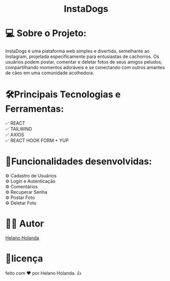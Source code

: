 <h1 align="center">InstaDogs</h1>

<div align="center">
 
</div>

<H1>💻 Sobre o Projeto: </H1>
<p>
 InstaDogs é uma plataforma web simples e divertida, semelhante ao Instagram, projetada especificamente para entusiastas de cachorros. Os usuários podem postar, comentar e deletar fotos de seus amigos peludos, compartilhando momentos adoráveis e se conectando com outros amantes de cães em uma comunidade acolhedora.
</p>

<h1> 🛠️Principais Tecnologias e Ferramentas:  </h1>
✅ REACT <br>
✅ TAILWIND <br>
✅ AXIOS <br>
✅ REACT HOOK FORM + YUP 

<br>
<h1> 🚀Funcionalidades desenvolvidas: </h1>
⚙ Cadastro de Usuários <br> 
⚙ Login e Autenticação  <br> 
⚙ Comentários <br> 
⚙ Recuperar Senha <br>
⚙ Postar Foto <br> 
⚙ Deletar Foto 
<br>
<h1>👨‍💻 Autor </h1>
<a href="https://www.linkedin.com/feed/">Helano Holanda</a>

<h1>📝licença </h1>
<p>feito com ❤ por Helano Holanda. 👍 </p>
